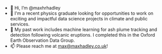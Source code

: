 - 👋 Hi, I’m @maxhrhadley
- 📡 I'm a recent physics graduate looking for opportunities to work on exciting and impactful data science projects in climate and public services.
- 🌋 My past work includes machine learning for ash plume tracking and detection following volcanic eruptions. I completed this in the Oxford Earth Observation Data Group. 
- 📫 Please reach me at max@maxhadley.co.uk!

<!---
maxhrhadley/maxhrhadley is a ✨ special ✨ repository because its `README.md` (this file) appears on your GitHub profile.
You can click the Preview link to take a look at your changes.
--->
